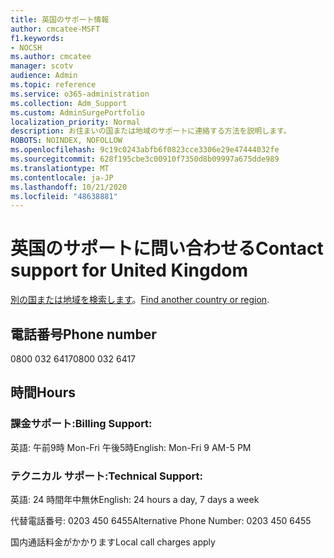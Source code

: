 ```yaml
---
title: 英国のサポート情報
author: cmcatee-MSFT
f1.keywords:
- NOCSH
ms.author: cmcatee
manager: scotv
audience: Admin
ms.topic: reference
ms.service: o365-administration
ms.collection: Adm_Support
ms.custom: AdminSurgePortfolio
localization_priority: Normal
description: お住まいの国または地域のサポートに連絡する方法を説明します。
ROBOTS: NOINDEX, NOFOLLOW
ms.openlocfilehash: 9c19c0243abfb6f0823cce3306e29e47444032fe
ms.sourcegitcommit: 628f195cbe3c00910f7350d8b09997a675dde989
ms.translationtype: MT
ms.contentlocale: ja-JP
ms.lasthandoff: 10/21/2020
ms.locfileid: "48638881"
---
```

# <a name="contact-support-for-united-kingdom"></a><span data-ttu-id="44fb1-103">英国のサポートに問い合わせる</span><span class="sxs-lookup"><span data-stu-id="44fb1-103">Contact support for United Kingdom</span></span>

<span data-ttu-id="44fb1-104">[別の国または地域を検索します](../contact-support-for-business-products.md)。</span><span class="sxs-lookup"><span data-stu-id="44fb1-104">[Find another country or region](../contact-support-for-business-products.md).</span></span>

## <a name="phone-number"></a><span data-ttu-id="44fb1-105">電話番号</span><span class="sxs-lookup"><span data-stu-id="44fb1-105">Phone number</span></span>
<span data-ttu-id="44fb1-106">0800 032 6417</span><span class="sxs-lookup"><span data-stu-id="44fb1-106">0800 032 6417</span></span>

## <a name="hours"></a><span data-ttu-id="44fb1-107">時間</span><span class="sxs-lookup"><span data-stu-id="44fb1-107">Hours</span></span>
### <a name="billing-support"></a><span data-ttu-id="44fb1-108">課金サポート:</span><span class="sxs-lookup"><span data-stu-id="44fb1-108">Billing Support:</span></span>

<span data-ttu-id="44fb1-109">英語: 午前9時 Mon-Fri 午後5時</span><span class="sxs-lookup"><span data-stu-id="44fb1-109">English: Mon-Fri 9 AM-5 PM</span></span>

### <a name="technical-support"></a><span data-ttu-id="44fb1-110">テクニカル サポート:</span><span class="sxs-lookup"><span data-stu-id="44fb1-110">Technical Support:</span></span>

<span data-ttu-id="44fb1-111">英語: 24 時間年中無休</span><span class="sxs-lookup"><span data-stu-id="44fb1-111">English: 24 hours a day, 7 days a week</span></span>

<span data-ttu-id="44fb1-112">代替電話番号: 0203 450 6455</span><span class="sxs-lookup"><span data-stu-id="44fb1-112">Alternative Phone Number: 0203 450 6455</span></span>

<span data-ttu-id="44fb1-113">国内通話料金がかかります</span><span class="sxs-lookup"><span data-stu-id="44fb1-113">Local call charges apply</span></span>

